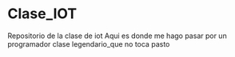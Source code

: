 # Clase_IOT
Repositorio de la clase de iot
Aqui es donde me hago pasar por un programador clase legendario_que no toca pasto
